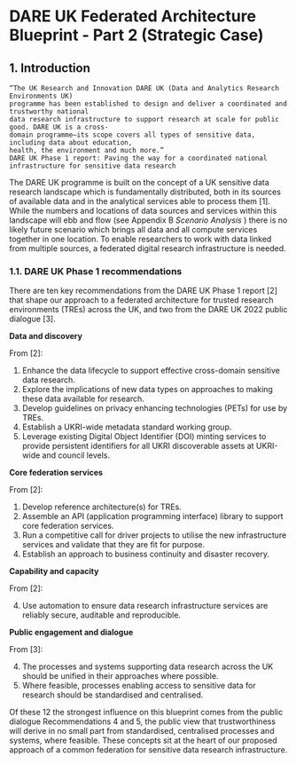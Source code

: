 # DARE UK Federated Architecture Blueprint - Part 2 (Strategic Case)

## 1. Introduction

```
“The UK Research and Innovation DARE UK (Data and Analytics Research Environments UK)
programme has been established to design and deliver a coordinated and trustworthy national
data research infrastructure to support research at scale for public good. DARE UK is a cross-
domain programme—its scope covers all types of sensitive data, including data about education,
health, the environment and much more.”
DARE UK Phase 1 report: Paving the way for a coordinated national
infrastructure for sensitive data research
```

The DARE UK programme is built on the concept of a UK sensitive data research landscape which is
fundamentally distributed, both in its sources of available data and in the analytical services able to
process them [1]. While the numbers and locations of data sources and services within this landscape will
ebb and flow (see Appendix B _Scenario Analysis_ ) there is no likely future scenario which brings all data and
all compute services together in one location. To enable researchers to work with data linked from
multiple sources, a federated digital research infrastructure is needed.

### 1.1. DARE UK Phase 1 recommendations

There are ten key recommendations from the DARE UK Phase 1 report [2] that shape our approach to a
federated architecture for trusted research environments (TREs) across the UK, and two from the DARE
UK 2022 public dialogue [3].

**Data and discovery**

From [2]:

1. Enhance the data lifecycle to support effective cross-domain sensitive data research.
2. Explore the implications of new data types on approaches to making these data available for
    research.
3. Develop guidelines on privacy enhancing technologies (PETs) for use by TREs.
4. Establish a UKRI-wide metadata standard working group.
5. Leverage existing Digital Object Identifier (DOI) minting services to provide persistent identifiers
    for all UKRI discoverable assets at UKRI-wide and council levels.

**Core federation services**

From [2]:

1. Develop reference architecture(s) for TREs.
2. Assemble an API (application programming interface) library to support core federation services.
3. Run a competitive call for driver projects to utilise the new infrastructure services and validate
    that they are fit for purpose.
4. Establish an approach to business continuity and disaster recovery.

**Capability and capacity**

From [2]:

4. Use automation to ensure data research infrastructure services are reliably secure, auditable and
    reproducible.

**Public engagement and dialogue**

From [3]:

4. The processes and systems supporting data research across the UK should be unified in their
    approaches where possible.
5. Where feasible, processes enabling access to sensitive data for research should be standardised
    and centralised.

Of these 12 the strongest influence on this blueprint comes from the public dialogue Recommendations 4
and 5, the public view that trustworthiness will derive in no small part from standardised, centralised
processes and systems, where feasible. These concepts sit at the heart of our proposed approach of a
common federation for sensitive data research infrastructure.

